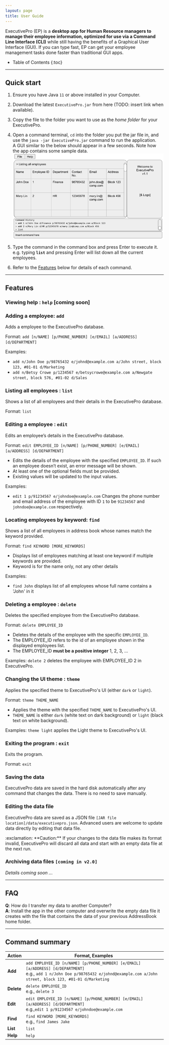 ```yaml
---
layout: page
title: User Guide
---
```


ExecutivePro (EP) is a **desktop app for Human Resource managers to manage their employee information, optimized for use via a Command Line Interface (CLI)** while still having the benefits of a Graphical User Interface (GUI). If you can type fast, EP can get your employee management tasks done faster than traditional GUI apps.

* Table of Contents
{:toc}

--------------------------------------------------------------------------------------------------------------------

## Quick start

1. Ensure you have Java `11` or above installed in your Computer.

1. Download the latest `ExecutivePro.jar` from here (TODO: insert link when available).

1. Copy the file to the folder you want to use as the _home folder_ for your ExecutivePro.

1. Open a command terminal, `cd` into the folder you put the jar file in, and use the `java -jar ExecutivePro.jar` command to run the application.<br>
   A GUI similar to the below should appear in a few seconds. Note how the app contains some sample data.<br>
   ![Ui](images/Ui.png)

1. Type the command in the command box and press Enter to execute it. e.g. typing **`list`** and pressing Enter will list down all the current employees.<br>

1. Refer to the [Features](#features) below for details of each command.

--------------------------------------------------------------------------------------------------------------------

## Features

### Viewing help : `help` [coming soon]


### Adding a employee: `add`

Adds a employee to the ExecutivePro database.

Format: `add [n/NAME] [p/PHONE_NUMBER] [e/EMAIL] [a/ADDRESS] [d/DEPARTMENT]`

Examples:
* `add n/John Doe p/98765432 e/johnd@example.com a/John street, block 123, #01-01 d/Marketing`
* `add n/Betsy Crowe p/1234567 e/betsycrowe@example.com a/Newgate street, block 576, #01-02 d/Sales`


### Listing all employees : `list`

Shows a list of all employees and their details in the ExecutivePro database.

Format: `list`

### Editing a employee : `edit`

Edits an employee’s details in the ExecutivePro database.

Format: `edit EMPLOYEE_ID [n/NAME] [p/PHONE_NUMBER] [e/EMAIL] [a/ADDRESS] [d/DEPARTMENT]`

* Edits the details of the employee with the specified `EMPLOYEE_ID`. If such an employee doesn’t exist, an error message will be shown.
* At least one of the optional fields must be provided.
* Existing values will be updated to the input values.

Examples:
*  `edit 1 p/91234567 e/johndoe@example.com` Changes the phone number and email address of the employee with ID `1` to be `91234567` and `johndoe@example.com` respectively.

### Locating employees by keyword: `find`

Shows a list of all employees in address book whose names match the keyword provided.

Format: `find KEYWORD [MORE_KEYWORDS]`

* Displays list of employees matching at least one keyword if multiple keywords are provided.
* Keyword is for the name only, not any other details

Examples:
* `find John` displays list of all employees whose full name contains a 'John' in it  


### Deleting a employee : `delete`

Deletes the specified employee from the ExecutivePro database.

Format: `delete EMPLOYEE_ID`

* Deletes the details of the employee with the specific `EMPLOYEE_ID`.
* The EMPLOYEE_ID refers to the id of an employee shown in the displayed employees list.
* The EMPLOYEE_ID **must be a positive integer** 1, 2, 3, …​

Examples:
`delete 2` deletes the employee with EMPLOYEE_ID 2 in ExecutivePro.

### Changing the UI theme : `theme`

Applies the specified theme to ExecutivePro's UI (either `dark` or `light`).

Format: `theme THEME_NAME`

* Applies the theme with the specified `THEME_NAME` to ExecutivePro's UI.
* `THEME_NAME` is either `dark` (white text on dark background) or `light` (black text on white background).

Examples:
`theme light` applies the Light theme to ExecutivePro's UI.


### Exiting the program : `exit`

Exits the program.

Format: `exit`

### Saving the data

ExecutivePro data are saved in the hard disk automatically after any command that changes the data. There is no need to save manually.

### Editing the data file

ExecutivePro data are saved as a JSON file `[JAR file location]/data/executivepro.json`. Advanced users are welcome to update data directly by editing that data file.

<div markdown="span" class="alert alert-warning">:exclamation: **Caution:**
If your changes to the data file makes its format invalid, ExecutivePro will discard all data and start with an empty data file at the next run.
</div>

### Archiving data files `[coming in v2.0]`

_Details coming soon ..._

--------------------------------------------------------------------------------------------------------------------

## FAQ

**Q**: How do I transfer my data to another Computer?<br>
**A**: Install the app in the other computer and overwrite the empty data file it creates with the file that contains the data of your previous AddressBook home folder.

--------------------------------------------------------------------------------------------------------------------

## Command summary

| Action     | Format, Examples                                                                                                                                                                           |
|------------|--------------------------------------------------------------------------------------------------------------------------------------------------------------------------------------------|
| **Add**    | `add EMPLOYEE_ID [n/NAME] [p/PHONE_NUMBER] [e/EMAIL] [a/ADDRESS] [d/DEPARTMENT]` <br> e.g., `add 1 n/John Doe p/98765432 e/johnd@example.com a/John street, block 123, #01-01 d/Marketing` |
| **Delete** | `delete EMPLOYEE_ID`<br> e.g., `delete 3`                                                                                                                                                  |
| **Edit**   | `edit EMPLOYEE_ID [n/NAME] [p/PHONE_NUMBER] [e/EMAIL] [a/ADDRESS] [d/DEPARTMENT]`<br> e.g.,`edit 1 p/91234567 e/johndoe@example.com`                                                       |
| **Find**   | `find KEYWORD [MORE_KEYWORDS]`<br> e.g., `find James Jake`                                                                                                                                 |
| **List**   | `list`                                                                                                                                                                                     |
| **Help**   | `help`                                                                                                                                                                                     |
